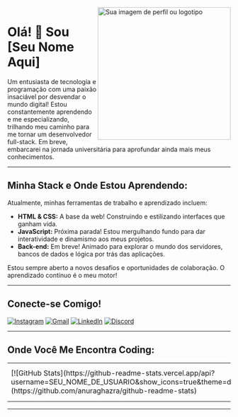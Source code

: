 <img align="right" src="URL_DA_SUA_IMAGEM.png" alt="Sua imagem de perfil ou logotipo" width="300"/>

# Olá! 👋 Sou [Seu Nome Aqui]

Um entusiasta de tecnologia e programação com uma paixão insaciável por desvendar o mundo digital! Estou constantemente aprendendo e me especializando, trilhando meu caminho para me tornar um desenvolvedor full-stack. Em breve, embarcarei na jornada universitária para aprofundar ainda mais meus conhecimentos.

---

## Minha Stack e Onde Estou Aprendendo:

Atualmente, minhas ferramentas de trabalho e aprendizado incluem:

* **HTML & CSS:** A base da web! Construindo e estilizando interfaces que ganham vida.
* **JavaScript:** Próxima parada! Estou mergulhando fundo para dar interatividade e dinamismo aos meus projetos.
* **Back-end:** Em breve! Animado para explorar o mundo dos servidores, bancos de dados e lógica por trás das aplicações.

Estou sempre aberto a novos desafios e oportunidades de colaboração. O aprendizado contínuo é o meu motor!

---

## Conecte-se Comigo!

[![Instagram](https://img.shields.io/badge/Instagram-%23E4405F.svg?style=for-the-badge&logo=Instagram&logoColor=white)](SEU_LINK_DO_INSTAGRAM)
[![Gmail](https://img.shields.io/badge/Gmail-D14836?style=for-the-badge&logo=gmail&logoColor=white)](mailto:SEU_EMAIL@gmail.com)
[![LinkedIn](https://img.shields.io/badge/linkedin-%230077B5.svg?style=for-the-badge&logo=linkedin&logoColor=white)](SEU_LINK_DO_LINKEDIN)
[![Discord](https://img.shields.io/badge/Discord-%235865F2.svg?style=for-the-badge&logo=discord&logoColor=white)](SEU_LINK_DO_DISCORD)

---

## Onde Você Me Encontra Coding:

<table width="100%">
  <tr>
    <td width="50%">
      [![GitHub Stats](https://github-readme-stats.vercel.app/api?username=SEU_NOME_DE_USUARIO&show_icons=true&theme=dark&include_all_commits=true&count_private=true)](https://github.com/anuraghazra/github-readme-stats)
    </td>
    <td width="50%">
      [![Top Langs](https://github-readme-stats.vercel.app/api/top-langs/?username=SEU_NOME_DE_USUARIO&layout=compact&theme=dark)](https://github.com/anuraghazra/github-readme-stats)
    </td>
  </tr>
</table>

---
